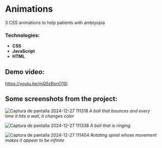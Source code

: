# Animations
3 CSS animations to help patients with amblyopia

### Technologies:
- **CSS**
- **JavaScript**
- **HTML**

## Demo video:
https://youtu.be/mQ5zBxnO1SI

## Some screenshots from the project:

![Captura de pantalla 2024-12-27 111318](https://github.com/user-attachments/assets/9b1c6bc3-4ed0-4a68-9d93-93af5ea13ade)
*A ball that bounces and every time it hits a wall, it changes color*

![Captura de pantalla 2024-12-27 111338](https://github.com/user-attachments/assets/88f21661-d5f0-4c83-a508-180d032fc453)
*A bell that is ringing*

![Captura de pantalla 2024-12-27 111404](https://github.com/user-attachments/assets/1f93f0d0-b39a-4fd8-93e1-3d81709fe1de)
*Rotating spiral whose movement makes it appear to be infinite*

